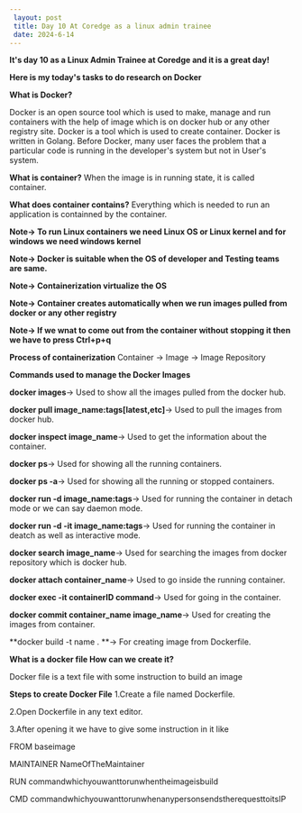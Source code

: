 ```yaml
---
 layout: post
 title: Day 10 At Coredge as a linux admin trainee
 date: 2024-6-14
---
```


**It's day 10 as a Linux Admin Trainee at Coredge and it is a great day!**

**Here is my today's tasks to do research on Docker**

**What is Docker?**

Docker is an open source tool which is used to  make, manage and run containers with the help of image which is on docker hub or any other registry site.
Docker is a tool which is used to create container.
Docker is written in Golang.
Before Docker, many user faces the problem that a particular code is running in the developer's system but not in User's system.

**What is container?**
When the image is in running state, it is called container.

**What does container contains?**
Everything which is needed to run an application is containned by the container.

**Note-> To run Linux containers we need Linux OS or Linux kernel and for windows we need windows kernel**

**Note-> Docker is suitable when the OS of developer and Testing teams are same.**

**Note-> Containerization virtualize the OS**

**Note-> Container creates automatically when we run images pulled from docker or any other registry**

**Note-> If we wnat to come out from the container without stopping it then we have to press Ctrl+p+q**

**Process of containerization**
Container -> Image -> Image Repository

**Commands used to manage the Docker Images**

**docker images**-> Used to show all the images pulled from the docker hub.

**docker pull image_name:tags[latest,etc]**-> Used to pull the images from docker hub.

**docker inspect image_name**-> Used to get the information about the container.

**docker ps**-> Used for showing all the running containers.

**docker ps -a**-> Used for showing all the running or stopped containers.

**docker run -d image_name:tags**-> Used for running the container in detach mode or we can say daemon mode.

**docker run -d -it image_name:tags**-> Used for running the container in deatch as well as interactive mode.

**docker search image_name**-> Used for searching the images from docker repository which is docker hub.

**docker attach container_name**-> Used to go inside the running container.

**docker exec -it containerID command**-> Used for going in the container.

**docker commit container_name image_name**-> Used for creating the images from container.

**docker build -t name . **-> For creating image from Dockerfile.

**What is a docker file How can we create it?**

Docker file is a text file with some instruction to build an image

**Steps to create Docker File**
1.Create a file named Dockerfile.

2.Open Dockerfile in any text editor.

3.After opening it we have to give some instruction in it like 

FROM baseimage

MAINTAINER NameOfTheMaintainer

RUN commandwhichyouwanttorunwhentheimageisbuild

CMD commandwhichyouwanttorunwhenanypersonsendstherequesttoitsIP


